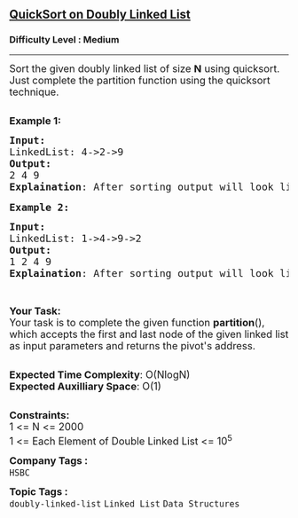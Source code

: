<h2><a href="https://www.geeksforgeeks.org/problems/quicksort-on-doubly-linked-list/1?page=3&difficulty=Medium&sortBy=accuracy">QuickSort on Doubly Linked List</a></h2><h3>Difficulty Level : Medium</h3><hr><div class="problems_problem_content__Xm_eO"><p><span style="font-size: 18px;">Sort the given doubly linked list of size <strong>N</strong> using quicksort. Just complete the partition function using the quicksort technique.</span><br>&nbsp;</p>
<p><span style="font-size: 18px;"><strong>Example 1:</strong></span></p>
<pre><span style="font-size: 18px;"><strong>Input:
</strong>LinkedList: 4-&gt;2-&gt;9
<strong>Output:
</strong>2 4 9
<strong>Explaination</strong>: After sorting output will look like this.
</span>
<span style="font-size: 18px;"><strong>Example 2:</strong></span></pre>
<pre><span style="font-size: 18px;"><strong>Input:
</strong>LinkedList: 1-&gt;4-&gt;9-&gt;2
<strong>Output:
</strong>1 2 4 9
<strong>Explaination</strong>: After sorting output will look like this.
</span>
</pre>
<p><br><span style="font-size: 18px;"><strong>Your Task:</strong><br>Your task is to complete the given function <strong>partition</strong>(), which accepts the first and last node of the given linked list as input parameters and returns the pivot's address.</span><br>&nbsp;</p>
<p><span style="font-size: 18px;"><strong>Expected Time Complexity</strong>: O(NlogN)<br><strong>Expected Auxilliary Space</strong>: O(1)</span><br>&nbsp;</p>
<p><span style="font-size: 18px;"><strong>Constraints:</strong><br>1 &lt;= N &lt;= 2000<br>1 &lt;= Each Element of Double Linked List &lt;= 10<sup>5</sup></span></p></div><p><span style=font-size:18px><strong>Company Tags : </strong><br><code>HSBC</code>&nbsp;<br><p><span style=font-size:18px><strong>Topic Tags : </strong><br><code>doubly-linked-list</code>&nbsp;<code>Linked List</code>&nbsp;<code>Data Structures</code>&nbsp;